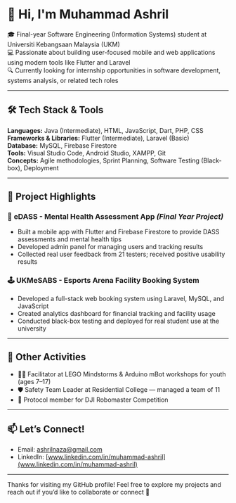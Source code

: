 # 👋 Hi, I'm Muhammad Ashril

🎓 Final-year Software Engineering (Information Systems) student at Universiti Kebangsaan Malaysia (UKM)  
💻 Passionate about building user-focused mobile and web applications using modern tools like Flutter and Laravel  
🔍 Currently looking for internship opportunities in software development, systems analysis, or related tech roles

---

## 🛠️ Tech Stack & Tools

**Languages:** Java (Intermediate), HTML, JavaScript, Dart, PHP, CSS  
**Frameworks & Libraries:** Flutter (Intermediate), Laravel (Basic)  
**Database:** MySQL, Firebase Firestore  
**Tools:** Visual Studio Code, Android Studio, XAMPP, Git  
**Concepts:** Agile methodologies, Sprint Planning, Software Testing (Black-box), Deployment

---

## 🚀 Project Highlights

### 🧠 **eDASS - Mental Health Assessment App** *(Final Year Project)*  
- Built a mobile app with Flutter and Firebase Firestore to provide DASS assessments and mental health tips  
- Developed admin panel for managing users and tracking results  
- Collected real user feedback from 21 testers; received positive usability results

### 🕹️ **UKMeSABS - Esports Arena Facility Booking System**  
- Developed a full-stack web booking system using Laravel, MySQL, and JavaScript  
- Created analytics dashboard for financial tracking and facility usage  
- Conducted black-box testing and deployed for real student use at the university

---

## 🤖 Other Activities

- 🧑‍🏫 Facilitator at LEGO Mindstorms & Arduino mBot workshops for youth (ages 7–17)  
- 🛡️ Safety Team Leader at Residential College — managed a team of 11  
- 🎤 Protocol member for DJI Robomaster Competition

---

## 📫 Let’s Connect!

- Email: [ashrilnaza@gmail.com](mailto:ashrilnaza@gmail.com)
- LinkedIn: [www.linkedin.com/in/muhammad-ashril](www.linkedin.com/in/muhammad-ashril)

---

Thanks for visiting my GitHub profile! Feel free to explore my projects and reach out if you’d like to collaborate or connect 🚀
